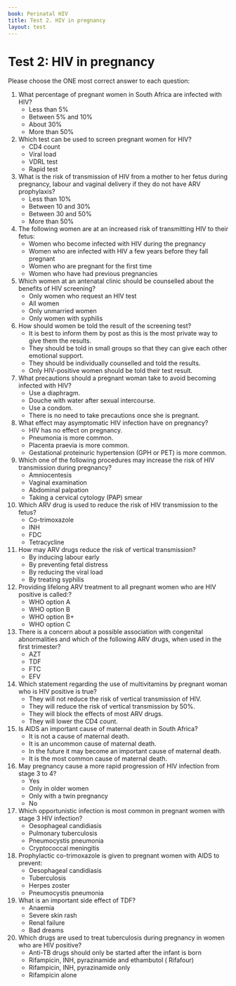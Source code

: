 ```yaml
---
book: Perinatal HIV
title: Test 2. HIV in pregnancy
layout: test
---
```


# Test 2: HIV in pregnancy

Please choose the ONE most correct answer to each question:

1.	What percentage of pregnant women in South Africa are infected with HIV?
	-	Less than 5%
	-	Between 5% and 10%
	+	About 30%
	-	More than 50%
2.	Which test can be used to screen pregnant women for HIV?
	-	CD4 count
	-	Viral load
	-	VDRL test
	+	Rapid test
3.	What is the risk of transmission of HIV from a mother to her fetus during pregnancy, labour and vaginal delivery if they do not have ARV prophylaxis?
	-	Less than 10%
	+	Between 10 and 30%
	-	Between 30 and 50%
	-	More than 50%
4.	The following women are at an increased risk of transmitting HIV to their fetus:
	+	Women who become infected with HIV during the pregnancy
	-	Women who are infected with HIV a few years before they fall pregnant
	-	Women who are pregnant for the first time
	-	Women who have had previous pregnancies
5.	Which women at an antenatal clinic should be counselled about the benefits of HIV screening?
	-	Only women who request an HIV test
	+	All women
	-	Only unmarried women
	-	Only women with syphilis
6.	How should women be told the result of the screening test?
	-	It is best to inform them by post as this is the most private way to give them the results.
	-	They should be told in small groups so that they can give each other emotional support.
	+	They should be individually counselled and told the results.
	-	Only HIV-positive women should be told their test result.
7.	What precautions should a pregnant woman take to avoid becoming infected with HIV?
	-	Use a diaphragm.
	-	Douche with water after sexual intercourse.
	+	Use a condom.
	-	There is no need to take precautions once she is pregnant.
8.	What effect may asymptomatic HIV infection have on pregnancy?
	-	HIV has no effect on pregnancy.
	+	Pneumonia is more common.
	-	Placenta praevia is more common.
	-	Gestational proteinuric hypertension (GPH or PET) is more common.
9.	Which one of the following procedures may increase the risk of HIV transmission during pregnancy?
	+	Amniocentesis
	-	Vaginal examination
	-	Abdominal palpation
	-	Taking a cervical cytology (PAP) smear
10.	Which ARV drug is used to reduce the risk of HIV transmission to the fetus?
	-	Co-trimoxazole
	-	INH
	+	FDC
	-	Tetracycline
11.	How may ARV drugs reduce the risk of vertical transmission?
	-	By inducing labour early
	-	By preventing fetal distress
	+	By reducing the viral load
	-	By treating syphilis
12.	Providing lifelong ARV treatment to all pregnant women who are HIV positive is called:?
	-	WHO option A
	-	WHO option B
	+	WHO option B+
	-	WHO option C
13.	There is a concern about a possible association with congenital abnormalities and which of the following ARV drugs, when used in the first trimester?
	-	AZT
	-	TDF
	-	FTC
	+	EFV
14.	Which statement regarding the use of multivitamins by pregnant woman who is HIV positive is true?
	+	They will not reduce the risk of vertical transmission of HIV.
	-	They will reduce the risk of vertical transmission by 50%.
	-	They will block the effects of most ARV drugs.
	-	They will lower the CD4 count.
15.	Is AIDS an important cause of maternal death in South Africa?
	-	It is not a cause of maternal death.
	-	It is an uncommon cause of maternal death.
	-	In the future it may become an important cause of maternal death.
	+	It is the most common cause of maternal death.
16.	May pregnancy cause a more rapid progression of HIV infection from stage 3 to 4?
	+	Yes
	-	Only in older women
	-	Only with a twin pregnancy
	-	No
17.	Which opportunistic infection is most common in pregnant women with stage 3 HIV infection?
	-	Oesophageal candidiasis
	+	Pulmonary tuberculosis
	-	Pneumocystis pneumonia
	-	Cryptococcal meningitis
18.	Prophylactic co-trimoxazole is given to pregnant women with AIDS to prevent:
	-	Oesophageal candidiasis
	-	Tuberculosis
	-	Herpes zoster
	+	Pneumocystis pneumonia
19.	What is an important side effect of TDF?
	-	Anaemia
	-	Severe skin rash
	+	Renal failure
	-	Bad dreams
20.	Which drugs are used to treat tuberculosis during pregnancy in women who are HIV positive?
	-	Anti-TB drugs should only be started after the infant is born
	+	Rifampicin, INH, pyrazinamide and ethambutol ( Rifafour)
	-	Rifampicin, INH, pyrazinamide only
	-	Rifampicin alone
